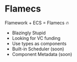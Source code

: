 # Flamecs 
Flamework + ECS = Flamecs 🔥

- Blazingly Stupid
- Looking for VC funding
- Use types as components
- Built-in Scheduler (soon)
- Component Metadata (soon)
